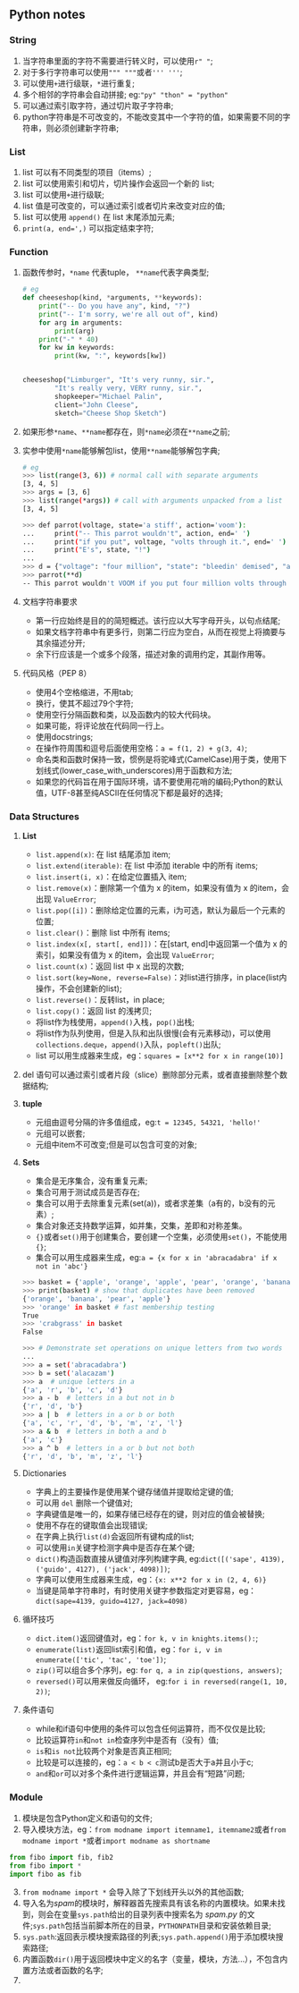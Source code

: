 ## Python notes

### String

1. 当字符串里面的字符不需要进行转义时，可以使用`r" "`;
2. 对于多行字符串可以使用`""" """`或者`''' '''`;
3. 可以使用`+`进行级联，`*`进行重复;
4. 多个相邻的字符串会自动拼接; eg:`"py" "thon" = "python"`
5. 可以通过索引取字符，通过切片取子字符串;
6. python字符串是不可改变的，不能改变其中一个字符的值，如果需要不同的字符串，则必须创建新字符串;


### List

1. list 可以有不同类型的项目（items）;
2. list 可以使用索引和切片，切片操作会返回一个新的 list;
3. list 可以使用`+`进行级联;
4. list 值是可改变的，可以通过索引或者切片来改变对应的值;
5. list 可以使用 `append()` 在 list 末尾添加元素;
6. `print(a, end=',)` 可以指定结束字符;

### Function

1. 函数传参时，`*name` 代表tuple， `**name`代表字典类型;
   
    ```python
    # eg
    def cheeseshop(kind, *arguments, **keywords):
        print("-- Do you have any", kind, "?")
        print("-- I'm sorry, we're all out of", kind)
        for arg in arguments:
            print(arg)
        print("-" * 40)
        for kw in keywords:
            print(kw, ":", keywords[kw])


    cheeseshop("Limburger", "It's very runny, sir.",
            "It's really very, VERY runny, sir.",
            shopkeeper="Michael Palin",
            client="John Cleese",
            sketch="Cheese Shop Sketch")
    ```

2. 如果形参`*name`、`**name`都存在，则`*name`必须在`**name`之前;
3. 实参中使用`*name`能够解包list，使用`**name`能够解包字典;

    ```bash
    # eg
    >>> list(range(3, 6)) # normal call with separate arguments
    [3, 4, 5]
    >>> args = [3, 6]
    >>> list(range(*args)) # call with arguments unpacked from a list
    [3, 4, 5]
    ```

    ```bash
    >>> def parrot(voltage, state='a stiff', action='voom'):
    ...     print("-- This parrot wouldn't", action, end=' ')
    ...     print("if you put", voltage, "volts through it.", end=' ')
    ...     print("E's", state, "!")
    ...
    >>> d = {"voltage": "four million", "state": "bleedin' demised", "action": "VOOM"}
    >>> parrot(**d)
    -- This parrot wouldn't VOOM if you put four million volts through it. E's bleedin' demised !
    ```
4. 文档字符串要求

    * 第一行应始终是目的的简短概述。该行应以大写字母开头，以句点结尾;
    * 如果文档字符串中有更多行，则第二行应为空白，从而在视觉上将摘要与其余描述分开;
    * 余下行应该是一个或多个段落，描述对象的调用约定，其副作用等。

5. 代码风格（PEP 8）

    * 使用4个空格缩进，不用tab;
    * 换行，使其不超过79个字符;
    * 使用空行分隔函数和类，以及函数内的较大代码块。
    * 如果可能，将评论放在代码同一行上。
    * 使用docstrings;
    * 在操作符周围和逗号后面使用空格：`a = f(1, 2) + g(3, 4)`;
    * 命名类和函数时保持一致，惯例是将驼峰式(CamelCase)用于类，使用下划线式(lower_case_with_underscores)用于函数和方法;
    * 如果您的代码旨在用于国际环境，请不要使用花哨的编码;Python的默认值，UTF-8甚至纯ASCII在任何情况下都是最好的选择;

### Data Structures

1. **List**

    * `list.append(x)`: 在 list 结尾添加 item;
    * `list.extend(iterable)`: 在 list 中添加 iterable 中的所有 items;
    * `list.insert(i, x)`：在给定位置插入 item;
    * `list.remove(x)`：删除第一个值为 x 的item，如果没有值为 x 的item，会出现 `ValueError`;
    * `list.pop([i])`：删除给定位置的元素，i为可选，默认为最后一个元素的位置;
    * `list.clear()`：删除 list 中所有 items;
    * `list.index(x[, start[, end]])`：在[start, end]中返回第一个值为 x 的索引，如果没有值为 x 的item，会出现 `ValueError`;
    * `list.count(x)`：返回 list 中 x 出现的次数;
    * `list.sort(key=None, reverse=False)`：对list进行排序，in place(list内操作，不会创建新的list);
    * `list.reverse()`：反转list，in place;
    * `list.copy()`：返回 list 的浅拷贝;
    * 将list作为栈使用，`append()`入栈，`pop()`出栈;
    * 将list作为队列使用，但是入队和出队很慢(会有元素移动)，可以使用`collections.deque`，`append()`入队，`popleft()`出队;
    * list 可以用生成器来生成，eg：`squares = [x**2 for x in range(10)]`

2. del 语句可以通过索引或者片段（slice）删除部分元素，或者直接删除整个数据结构;
3. **tuple**

    * 元组由逗号分隔的许多值组成，eg:`t = 12345, 54321, 'hello!'`
    * 元组可以嵌套;
    * 元组中item不可改变;但是可以包含可变的对象;

4. **Sets**

    * 集合是无序集合，没有重复元素;
    * 集合可用于测试成员是否存在;
    * 集合可以用于去除重复元素(set(a))，或者求差集（a有的，b没有的元素）;
    * 集合对象还支持数学运算，如并集，交集，差即和对称差集。
    * `{}`或者`set()`用于创建集合，要创建一个空集，必须使用`set()`，不能使用`{}`;
    * 集合可以用生成器来生成，eg:`a = {x for x in 'abracadabra' if x not in 'abc'}`

    ```bash
    >>> basket = {'apple', 'orange', 'apple', 'pear', 'orange', 'banana'}
    >>> print(basket) # show that duplicates have been removed
    {'orange', 'banana', 'pear', 'apple'}
    >>> 'orange' in basket # fast membership testing
    True
    >>> 'crabgrass' in basket
    False

    >>> # Demonstrate set operations on unique letters from two words
    ...
    >>> a = set('abracadabra')
    >>> b = set('alacazam')
    >>> a  # unique letters in a
    {'a', 'r', 'b', 'c', 'd'}
    >>> a - b  # letters in a but not in b
    {'r', 'd', 'b'}
    >>> a | b  # letters in a or b or both
    {'a', 'c', 'r', 'd', 'b', 'm', 'z', 'l'}
    >>> a & b  # letters in both a and b
    {'a', 'c'}
    >>> a ^ b  # letters in a or b but not both
    {'r', 'd', 'b', 'm', 'z', 'l'}
    ```

5. Dictionaries

    * 字典上的主要操作是使用某个键存储值并提取给定键的值;
    * 可以用 `del` 删除一个键值对;
    * 字典键值是唯一的，如果存储已经存在的键，则对应的值会被替换;
    * 使用不存在的键取值会出现错误;
    * 在字典上执行`list(d)`会返回所有键构成的list;
    * 可以使用`in`关键字检测字典中是否存在某个键;
    * `dict()`构造函数直接从键值对序列构建字典, eg:`dict([('sape', 4139), ('guido', 4127), ('jack', 4098)])`;
    * 字典可以使用生成器来生成，eg：`{x: x**2 for x in (2, 4, 6)}`
    * 当键是简单字符串时，有时使用关键字参数指定对更容易，eg：`dict(sape=4139, guido=4127, jack=4098)`

6. 循环技巧

    * `dict.item()`返回键值对，eg：`for k, v in knights.items():`;
    * `enumerate(list)`返回list索引和值，eg：`for i, v in enumerate(['tic', 'tac', 'toe'])`;
    * `zip()`可以组合多个序列，eg: `for q, a in zip(questions, answers)`;
    * `reversed()`可以用来做反向循环， eg:`for i in reversed(range(1, 10, 2))`;

7. 条件语句

    * while和if语句中使用的条件可以包含任何运算符，而不仅仅是比较;
    * 比较运算符`in`和`not in`检查序列中是否有（没有）值;
    * `is`和`is not`比较两个对象是否真正相同;
    * 比较是可以连接的，eg：`a < b < c`测试b是否大于a并且小于c;
    * `and`和`or`可以对多个条件进行逻辑运算，并且会有“短路”问题;

### Module

1. 模块是包含Python定义和语句的文件;
2. 导入模块方法，eg：`from modname import itemname1, itemname2`或者`from modname import *`或者`import modname as shortname`
   
```python
from fibo import fib, fib2
from fibo import *
import fibo as fib
```
3. `from modname import *` 会导入除了下划线开头以外的其他函数;
4. 导入名为*spam*的模块时，解释器首先搜索具有该名称的内置模块。如果未找到，则会在变量`sys.path`给出的目录列表中搜索名为 *spam.py* 的文件;`sys.path`包括当前脚本所在的目录，`PYTHONPATH`目录和安装依赖目录;
5. `sys.path`:返回表示模块搜索路径的列表;`sys.path.append()`用于添加模块搜索路径;
6. 内置函数`dir()`用于返回模块中定义的名字（变量，模块，方法...），不包含内置方法或者函数的名字;
7. 

